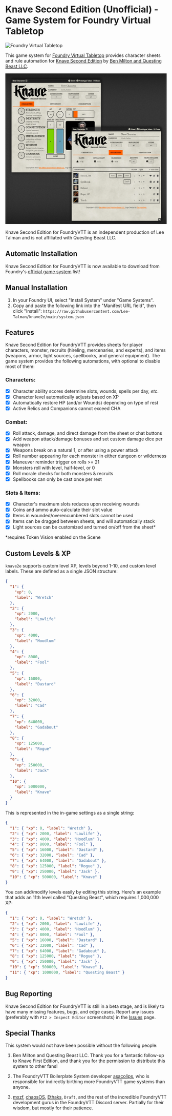 # Knave Second Edition (Unofficial) - Game System for Foundry Virtual Tabletop

![Foundry Virtual Tabletop](https://img.shields.io/badge/foundry-v12-green)

This game system for [Foundry Virtual Tabletop](https://foundryvtt.com/) provides character sheets and rule automation for [Knave Second Edition](https://www.kickstarter.com/projects/questingbeast/knave-rpg-second-edition) by [Ben Milton and Questing Beast LLC](https://questingbeast.substack.com/).

![Sheet Screenshot](./assets/sheet-screenshot.png)

Knave Second Edition for FoundryVTT is an independent production of Lee Talman and is not affiliated with Questing Beast LLC.

## Automatic Installation

Knave Second Edition for FoundryVTT is now available to download from Foundry's [official game system](https://foundryvtt.com/packages/knave2e) list!

## Manual Installation

1. In your Foundry UI, select "Install System" under "Game Systems".
2. Copy and paste the following link into the "Manifest URL field", then click "Install":
   `https://raw.githubusercontent.com/Lee-Talman/knave2e/main/system.json`

## Features

Knave Second Edition for FoundryVTT provides sheets for player characters, monster, recruits (hireling, mercenaries, and experts), and items (weapons, armor, light sources, spellbooks, and general equipment). The game system provides the following automations, with optional to disable most of them:

### Characters:

- [x] Character ability scores determine slots, wounds, spells per day, _etc_.
- [x] Character level automatically adjusts based on XP
- [x] Automatically restore HP (and/or Wounds) depending on type of rest
- [x] Active Relics and Companions cannot exceed CHA

### Combat:

- [x] Roll attack, damage, and direct damage from the sheet or chat buttons
- [x] Add weapon attack/damage bonuses and set custom damage dice per weapon
- [x] Weapons break on a natural 1, or after using a power attack
- [x] Roll number appearing for each monster in either dungeon or wilderness
- [x] Maneuver reminder trigger on rolls >= 21
- [x] Monsters roll with level, half-level, or 0
- [x] Roll morale checks for both monsters & recruits
- [x] Spellbooks can only be cast once per rest

### Slots & Items:

- [x] Character's maximum slots reduces upon receiving wounds
- [x] Coins and ammo auto-calculate their slot value
- [x] Items in wounded/overencumbered slots cannot be used
- [x] Items can be dragged between sheets, and will automatically stack
- [x] Light sources can be customized and turned on/off from the sheet\*

\*requires Token Vision enabled on the Scene

## Custom Levels & XP

`knave2e` supports custom level XP, levels beyond 1-10, and custom level labels. These are defined as a single JSON structure:

```json
{
  "1": {
    "xp": 0,
    "label": "Wretch"
  },
  "2": {
    "xp": 2000,
    "label": "Lowlife"
  },
  "3": {
    "xp": 4000,
    "label": "Hoodlum"
  },
  "4": {
    "xp": 8000,
    "label": "Fool"
  },
  "5": {
    "xp": 16000,
    "label": "Dastard"
  },
  "6": {
    "xp": 32000,
    "label": "Cad"
  },
  "7": {
    "xp": 640000,
    "label": "Gadabout"
  },
  "8": {
    "xp": 125000,
    "label": "Rogue"
  },
  "9": {
    "xp": 250000,
    "label": "Jack"
  },
  "10": {
    "xp": 5000000,
    "label": "Knave"
  }
}
```

This is represented in the in-game settings as a single string:

```json
{
  "1": { "xp": 0, "label": "Wretch" },
  "2": { "xp": 2000, "label": "Lowlife" },
  "3": { "xp": 4000, "label": "Hoodlum" },
  "4": { "xp": 8000, "label": "Fool" },
  "5": { "xp": 16000, "label": "Dastard" },
  "6": { "xp": 32000, "label": "Cad" },
  "7": { "xp": 64000, "label": "Gadabout" },
  "8": { "xp": 125000, "label": "Rogue" },
  "9": { "xp": 250000, "label": "Jack" },
  "10": { "xp": 500000, "label": "Knave" }
}
```

You can add/modify levels easily by editing this string. Here's an example that adds an 11th level called "Questing Beast", which requires 1,000,000 XP:

```json
{
  "1": { "xp": 0, "label": "Wretch" },
  "2": { "xp": 2000, "label": "Lowlife" },
  "3": { "xp": 4000, "label": "Hoodlum" },
  "4": { "xp": 8000, "label": "Fool" },
  "5": { "xp": 16000, "label": "Dastard" },
  "6": { "xp": 32000, "label": "Cad" },
  "7": { "xp": 64000, "label": "Gadabout" },
  "8": { "xp": 125000, "label": "Rogue" },
  "9": { "xp": 250000, "label": "Jack" },
  "10": { "xp": 500000, "label": "Knave" },
  "11": { "xp": 1000000, "label": "Questing Beast" }
}
```

## Bug Reporting

Knave Second Edition for FoundryVTT is still in a beta stage, and is likely to have many missing features, bugs, and edge cases. Report any issues (preferably with `F12 > Inspect Editor` screenshots) in the [Issues](https://github.com/Lee-Talman/knave2e/issues) page.

## Special Thanks

This system would not have been possible without the following people:

1. Ben Milton and Questing Beast LLC. Thank you for a fantastic follow-up to Knave First Edition, and thank you for the permission to distribute this system to other fans!

2. The FoundryVTT Boilerplate System developer [asacolips](https://github.com/asacolips), who is responsible for indirectly birthing more FoundryVTT game systems than anyone.

3. [mxzf](https://gitlab.com/mxzf), [chaosOS](https://github.com/JPMeehan), [Ethaks](https://github.com/Ethaks), `Draft`, and the rest of the incredible FoundryVTT development gurus in the FoundryVTT Discord server. Partially for their wisdom, but mostly for their patience.
